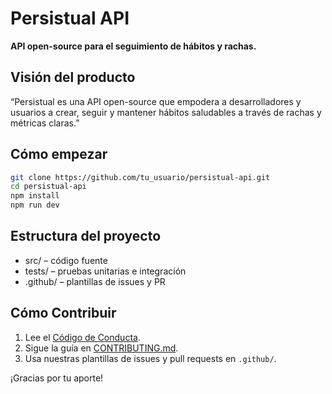 # Persistual API

**API open-source para el seguimiento de hábitos y rachas.**

## Visión del producto

“Persistual es una API open-source que empodera a desarrolladores y usuarios a crear, seguir y mantener hábitos saludables a través de rachas y métricas claras.”

## Cómo empezar

```bash
git clone https://github.com/tu_usuario/persistual-api.git
cd persistual-api
npm install
npm run dev
```

## Estructura del proyecto

- src/ – código fuente
- tests/ – pruebas unitarias e integración
- .github/ – plantillas de issues y PR

## Cómo Contribuir

1. Lee el [Código de Conducta](./CODE_OF_CONDUCT.md).  
2. Sigue la guía en [CONTRIBUTING.md](./CONTRIBUTING.md).  
3. Usa nuestras plantillas de issues y pull requests en `.github/`.  

¡Gracias por tu aporte!
